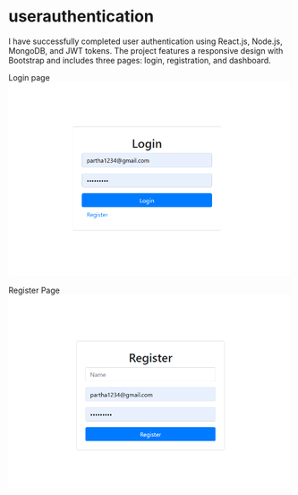 # userauthentication

I have successfully completed user authentication using React.js, Node.js, MongoDB, and JWT tokens. The project features a responsive design with Bootstrap and includes three pages: login, registration, and dashboard.

Login page
![image alt](https://github.com/Prakashshelby/userauthentication/blob/8088bdd50e21b0b16e311fd93dc9d61a827feb8a/LogIn_Page.png)

Register Page
![image alt](https://github.com/Prakashshelby/userauthentication/blob/871675e1de74fe1a2da86ac7fd411c5e5cecaac1/Register_Page.png)
